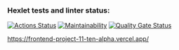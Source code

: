 ### Hexlet tests and linter status:
[![Actions Status](https://github.com/NastyaSinitsyna/frontend-project-11/actions/workflows/hexlet-check.yml/badge.svg)](https://github.com/NastyaSinitsyna/frontend-project-11/actions)
[![Maintainability](https://qlty.sh/gh/NastyaSinitsyna/projects/frontend-project-11/maintainability.svg)](https://qlty.sh/gh/NastyaSinitsyna/projects/frontend-project-11)
[![Quality Gate Status](https://sonarcloud.io/api/project_badges/measure?project=NastyaSinitsyna_frontend-project-11&metric=alert_status)](https://sonarcloud.io/summary/new_code?id=NastyaSinitsyna_frontend-project-11)

https://frontend-project-11-ten-alpha.vercel.app/
